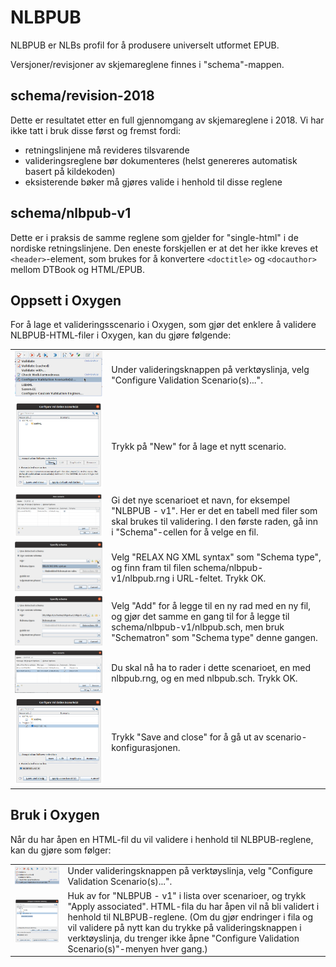 # NLBPUB

NLBPUB er NLBs profil for å produsere universelt utformet EPUB.

Versjoner/revisjoner av skjemareglene finnes i "schema"-mappen.

## schema/revision-2018

Dette er resultatet etter en full gjennomgang av skjemareglene
i 2018. Vi har ikke tatt i bruk disse først og fremst fordi:

- retningslinjene må revideres tilsvarende
- valideringsreglene bør dokumenteres (helst genereres automatisk basert på kildekoden)
- eksisterende bøker må gjøres valide i henhold til disse reglene

## schema/nlbpub-v1

Dette er i praksis de samme reglene som gjelder for "single-html" i de nordiske retningslinjene.
Den eneste forskjellen er at det her ikke kreves et `<header>`-element,
som brukes for å konvertere `<doctitle>` og `<docauthor>` mellom DTBook og HTML/EPUB.


## Oppsett i Oxygen

For å lage et valideringsscenario i Oxygen, som gjør det enklere å validere NLBPUB-HTML-filer i Oxygen, kan du gjøre følgende:

<table>
<tr><td><img alt="" src="oxygen-images/1-configure_validation_scenarios.png"/></td>
    <td>Under valideringsknappen på verktøyslinja, velg "Configure Validation Scenario(s)...".</td></tr>
<tr><td><img alt="" src="oxygen-images/2-new_scenario.png"/></td>
    <td>Trykk på "New" for å lage et nytt scenario.</td></tr>
<tr><td><img alt="" src="oxygen-images/3-scenario_name.png"/></td>
    <td>Gi det nye scenarioet et navn, for eksempel "NLBPUB - v1". Her er det en tabell med filer som skal brukes til validering. I den første raden, gå inn i "Schema"-cellen for å velge en fil.</td></tr>
<tr><td><img alt="" src="oxygen-images/4-add_rng.png"/></td>
    <td>Velg "RELAX NG XML syntax" som "Schema type", og finn fram til filen schema/nlbpub-v1/nlbpub.rng i URL-feltet. Trykk OK.</td></tr>
<tr><td><img alt="" src="oxygen-images/5-add_sch.png"/></td>
    <td>Velg "Add" for å legge til en ny rad med en ny fil, og gjør det samme en gang til for å legge til schema/nlbpub-v1/nlbpub.sch, men bruk "Schematron" som "Schema type" denne gangen.</td></tr>
<tr><td><img alt="" src="oxygen-images/6-new-scenario-ok.png"/></td>
    <td>Du skal nå ha to rader i dette scenarioet, en med nlbpub.rng, og en med nlbpub.sch. Trykk OK.</td></tr>
<tr><td><img alt="" src="oxygen-images/7-save-and-close.png"/></td>
    <td>Trykk "Save and close" for å gå ut av scenario-konfigurasjonen.</td></tr>
</table>

## Bruk i Oxygen

Når du har åpen en HTML-fil du vil validere i henhold til NLBPUB-reglene, kan du gjøre som følger:

<table>
<tr><td><img alt="" src="oxygen-images/8-configure-validation-scenarios.png"/></td>
    <td>Under valideringsknappen på verktøyslinja, velg "Configure Validation Scenario(s)...".</td></tr>
<tr><td><img alt="" src="oxygen-images/9-apply-associated.png"/></td>
    <td>Huk av for "NLBPUB - v1" i lista over scenarioer, og trykk "Apply associated". HTML-fila du har åpen vil nå bli validert i henhold til NLBPUB-reglene. (Om du gjør endringer i fila og vil validere på nytt kan du trykke på valideringsknappen i verktøyslinja, du trenger ikke åpne "Configure Validation Scenario(s)"-menyen hver gang.)</td></tr>
</table>
